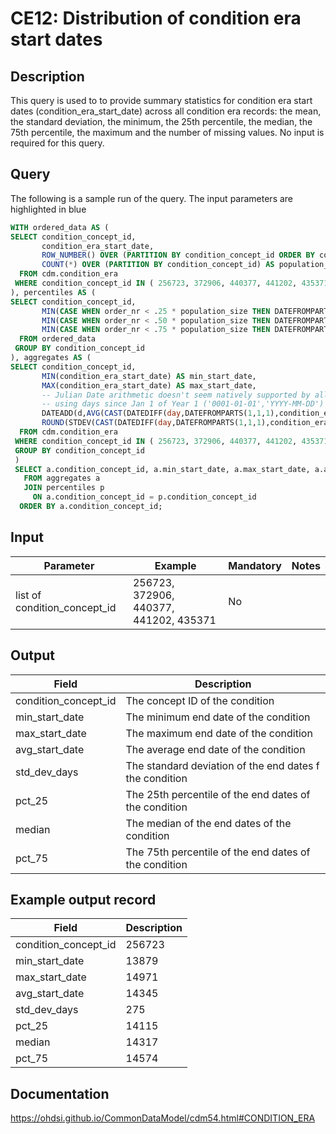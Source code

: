 <!---
Group:condition era
Name:CE12 Distribution of condition era start dates
Author: Alberto Labarga
CDM Version: 5.4
-->

# CE12: Distribution of condition era start dates

## Description
This query is used to to provide summary statistics for condition era start dates (condition_era_start_date) across all condition era records: the mean, the standard deviation, the minimum, the 25th percentile, the median, the 75th percentile, the maximum and the number of missing values. No input is required for this query.

## Query
The following is a sample run of the query. The input parameters are highlighted in  blue

```sql
WITH ordered_data AS (
SELECT condition_concept_id,
       condition_era_start_date,
       ROW_NUMBER() OVER (PARTITION BY condition_concept_id ORDER BY condition_era_start_date) order_nr,
       COUNT(*) OVER (PARTITION BY condition_concept_id) AS population_size
  FROM cdm.condition_era
 WHERE condition_concept_id IN ( 256723, 372906, 440377, 441202, 435371 )
), percentiles AS (
SELECT condition_concept_id,
       MIN(CASE WHEN order_nr < .25 * population_size THEN DATEFROMPARTS(9999,1,1) ELSE condition_era_start_date END) AS pct_25,
       MIN(CASE WHEN order_nr < .50 * population_size THEN DATEFROMPARTS(9999,1,1) ELSE condition_era_start_date END) AS median,
       MIN(CASE WHEN order_nr < .75 * population_size THEN DATEFROMPARTS(9999,1,1) ELSE condition_era_start_date END) AS pct_75
  FROM ordered_data
 GROUP BY condition_concept_id
), aggregates AS (
SELECT condition_concept_id,
       MIN(condition_era_start_date) AS min_start_date,
       MAX(condition_era_start_date) AS max_start_date,
       -- Julian Date arithmetic doesn't seem natively supported by all RDBMS,
       -- using days since Jan 1 of Year 1 ('0001-01-01','YYYY-MM-DD') instead.
       DATEADD(d,AVG(CAST(DATEDIFF(day,DATEFROMPARTS(1,1,1),condition_era_start_date) AS FLOAT)),DATEFROMPARTS(1,1,1)) AS avg_start_date,
       ROUND(STDEV(CAST(DATEDIFF(day,DATEFROMPARTS(1,1,1),condition_era_start_date) AS FLOAT)),0) AS std_dev_days
  FROM cdm.condition_era
 WHERE condition_concept_id IN ( 256723, 372906, 440377, 441202, 435371 )
 GROUP BY condition_concept_id
 )
 SELECT a.condition_concept_id, a.min_start_date, a.max_start_date, a.avg_start_date, a.std_dev_days, p.pct_25, p.median, p.pct_75
   FROM aggregates a
   JOIN percentiles p
     ON a.condition_concept_id = p.condition_concept_id
  ORDER BY a.condition_concept_id;
```
## Input

|  Parameter |  Example |  Mandatory |  Notes |
| --- | --- | --- | --- |
| list of condition_concept_id | 256723, 372906, 440377, 441202, 435371 | No |   |

## Output

|  Field |  Description |
| --- | --- |
| condition_concept_id | The concept ID of the condition |
| min_start_date | The minimum end date of the condition |
| max_start_date | The maximum end date of the condition |
| avg_start_date | The average end date of the condition |
| std_dev_days | The standard deviation of the end dates f the condition |
| pct_25 | The 25th percentile of the end dates of the condition |
| median | The median of the end dates of the condition |
| pct_75 | The 75th percentile of the end dates of the condition |

## Example output record

|  Field |  Description |
| --- | --- |
| condition_concept_id | 256723 |
| min_start_date | 13879 |
| max_start_date | 14971 |
| avg_start_date | 14345 |
| std_dev_days | 275 |
| pct_25 | 14115 |
| median | 14317 |
| pct_75 | 14574 |

## Documentation
https://ohdsi.github.io/CommonDataModel/cdm54.html#CONDITION_ERA
